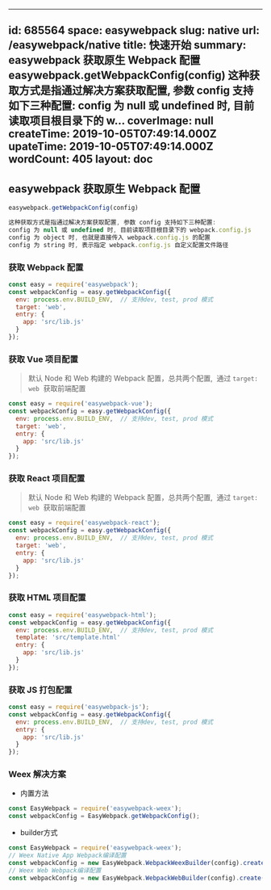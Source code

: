 
---
id: 685564
space: easywebpack
slug: native
url: /easywebpack/native
title: 快速开始
summary: easywebpack 获取原生 Webpack 配置easywebpack.getWebpackConfig(config)  这种获取方式是指通过解决方案获取配置, 参数 config 支持如下三种配置: config 为 null 或 undefined 时, 目前读取项目根目录下的 w...
coverImage: null
createTime: 2019-10-05T07:49:14.000Z 
upateTime: 2019-10-05T07:49:14.000Z
wordCount: 405
layout: doc
---

## easywebpack 获取原生 Webpack 配置

```javascript
easywebpack.getWebpackConfig(config)

这种获取方式是指通过解决方案获取配置, 参数 config 支持如下三种配置:
config 为 null 或 undefined 时, 目前读取项目根目录下的 webpack.config.js
config 为 object 时, 也就是直接传入 webpack.config.js 的配置
config 为 string 时, 表示指定 webpack.config.js 自定义配置文件路径
```


### 获取 Webpack 配置

```javascript
const easy = require('easywebpack');
const webpackConfig = easy.getWebpackConfig({
  env: process.env.BUILD_ENV,  // 支持dev, test, prod 模式
  target: 'web',
  entry: {
    app: 'src/lib.js'
  }
});
```


### 获取 Vue 项目配置

> 默认 Node 和 Web 构建的 Webpack 配置，总共两个配置,  通过 `target: web`  获取前端配置


```javascript
const easy = require('easywebpack-vue');
const webpackConfig = easy.getWebpackConfig({
  env: process.env.BUILD_ENV,  // 支持dev, test, prod 模式
  target: 'web',
  entry: {
    app: 'src/lib.js'
  }
});
```


### 获取 React 项目配置

> 默认 Node 和 Web 构建的 Webpack 配置，总共两个配置,  通过 `target: web`  获取前端配置


```javascript
const easy = require('easywebpack-react');
const webpackConfig = easy.getWebpackConfig({
  env: process.env.BUILD_ENV,  // 支持dev, test, prod 模式
  target: 'web',
  entry: {
    app: 'src/lib.js'
  }
});
```


### 获取 HTML 项目配置

```javascript
const easy = require('easywebpack-html');
const webpackConfig = easy.getWebpackConfig({
  env: process.env.BUILD_ENV,  // 支持dev, test, prod 模式
  template: 'src/template.html'
  entry: {
    app: 'src/lib.js'
  }
});
```


### 获取 JS 打包配置

```javascript
const easy = require('easywebpack-js');
const webpackConfig = easy.getWebpackConfig({
  env: process.env.BUILD_ENV,  // 支持dev, test, prod 模式
  entry: {
    app: 'src/lib.js'
  }
});
```



### Weex 解决方案

- 内置方法


```javascript
const EasyWebpack = require('easywebpack-weex');
const webpackConfig = EasyWebpack.getWebpackConfig();
```

- builder方式


```javascript
const EasyWebpack = require('easywebpack-weex');
// Weex Native App Webpack编译配置
const webpackConfig = new EasyWebpack.WebpackWeexBuilder(config).create();
// Weex Web Webpack编译配置
const webpackConfig = new EasyWebpack.WebpackWebBuilder(config).create();
```


  